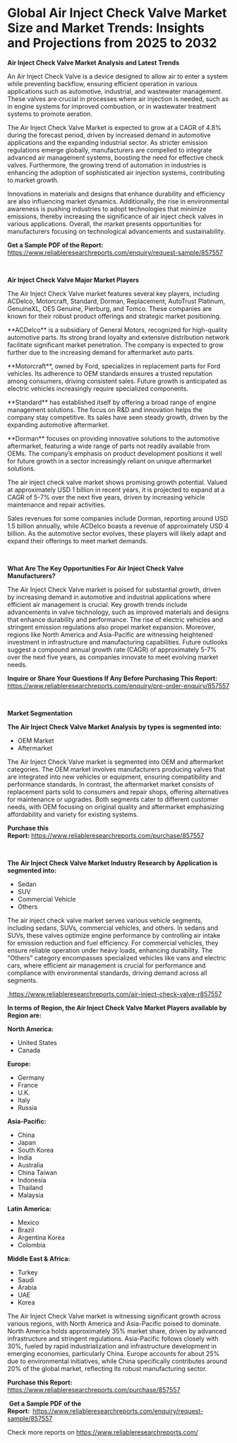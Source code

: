<p><h1>Global Air Inject Check Valve Market Size and Market Trends: Insights and Projections from 2025 to 2032</h1></p><p><strong>Air Inject Check Valve Market Analysis and Latest Trends</strong></p>
<p><p>An Air Inject Check Valve is a device designed to allow air to enter a system while preventing backflow, ensuring efficient operation in various applications such as automotive, industrial, and wastewater management. These valves are crucial in processes where air injection is needed, such as in engine systems for improved combustion, or in wastewater treatment systems to promote aeration.</p><p>The Air Inject Check Valve Market is expected to grow at a CAGR of 4.8% during the forecast period, driven by increased demand in automotive applications and the expanding industrial sector. As stricter emission regulations emerge globally, manufacturers are compelled to integrate advanced air management systems, boosting the need for effective check valves. Furthermore, the growing trend of automation in industries is enhancing the adoption of sophisticated air injection systems, contributing to market growth. </p><p>Innovations in materials and designs that enhance durability and efficiency are also influencing market dynamics. Additionally, the rise in environmental awareness is pushing industries to adopt technologies that minimize emissions, thereby increasing the significance of air inject check valves in various applications. Overall, the market presents opportunities for manufacturers focusing on technological advancements and sustainability.</p></p>
<p><strong>Get a Sample PDF of the Report:&nbsp;</strong> <a href="https://www.reliableresearchreports.com/enquiry/request-sample/857557?utm_campaign=2957&utm_medium=2&utm_source=Github&utm_content=ia&utm_term=30032025&utm_id=air-inject-check-valve">https://www.reliableresearchreports.com/enquiry/request-sample/857557</a></p>
<p>&nbsp;</p>
<p><strong>Air Inject Check Valve Major Market Players</strong></p>
<p><p>The Air Inject Check Valve market features several key players, including ACDelco, Motorcraft, Standard, Dorman, Replacement, AutoTrust Platinum, GenuineXL, OES Genuine, Pierburg, and Tomco. These companies are known for their robust product offerings and strategic market positioning.</p><p>**ACDelco** is a subsidiary of General Motors, recognized for high-quality automotive parts. Its strong brand loyalty and extensive distribution network facilitate significant market penetration. The company is expected to grow further due to the increasing demand for aftermarket auto parts.</p><p>**Motorcraft**, owned by Ford, specializes in replacement parts for Ford vehicles. Its adherence to OEM standards ensures a trusted reputation among consumers, driving consistent sales. Future growth is anticipated as electric vehicles increasingly require specialized components.</p><p>**Standard** has established itself by offering a broad range of engine management solutions. The focus on R&D and innovation helps the company stay competitive. Its sales have seen steady growth, driven by the expanding automotive aftermarket.</p><p>**Dorman** focuses on providing innovative solutions to the automotive aftermarket, featuring a wide range of parts not readily available from OEMs. The company’s emphasis on product development positions it well for future growth in a sector increasingly reliant on unique aftermarket solutions.</p><p>The air inject check valve market shows promising growth potential. Valued at approximately USD 1 billion in recent years, it is projected to expand at a CAGR of 5-7% over the next five years, driven by increasing vehicle maintenance and repair activities.</p><p>Sales revenues for some companies include Dorman, reporting around USD 1.5 billion annually, while ACDelco boasts a revenue of approximately USD 4 billion. As the automotive sector evolves, these players will likely adapt and expand their offerings to meet market demands.</p></p>
<p>&nbsp;</p>
<p><strong>What Are The Key Opportunities For Air Inject Check Valve Manufacturers?</strong></p>
<p><p>The Air Inject Check Valve market is poised for substantial growth, driven by increasing demand in automotive and industrial applications where efficient air management is crucial. Key growth trends include advancements in valve technology, such as improved materials and designs that enhance durability and performance. The rise of electric vehicles and stringent emission regulations also propel market expansion. Moreover, regions like North America and Asia-Pacific are witnessing heightened investment in infrastructure and manufacturing capabilities. Future outlooks suggest a compound annual growth rate (CAGR) of approximately 5-7% over the next five years, as companies innovate to meet evolving market needs.</p></p>
<p><strong>Inquire or Share Your Questions If Any Before Purchasing This Report:</strong> <a href="https://www.reliableresearchreports.com/enquiry/pre-order-enquiry/857557?utm_campaign=2957&utm_medium=2&utm_source=Github&utm_content=ia&utm_term=30032025&utm_id=air-inject-check-valve">https://www.reliableresearchreports.com/enquiry/pre-order-enquiry/857557</a></p>
<p>&nbsp;</p>
<p><strong>Market Segmentation</strong></p>
<p><strong>The Air Inject Check Valve Market Analysis by types is segmented into:</strong></p>
<p><ul><li>OEM Market</li><li>Aftermarket</li></ul></p>
<p><p>The Air Inject Check Valve market is segmented into OEM and aftermarket categories. The OEM market involves manufacturers producing valves that are integrated into new vehicles or equipment, ensuring compatibility and performance standards. In contrast, the aftermarket market consists of replacement parts sold to consumers and repair shops, offering alternatives for maintenance or upgrades. Both segments cater to different customer needs, with OEM focusing on original quality and aftermarket emphasizing affordability and variety for existing systems.</p></p>
<p><strong>Purchase this Report:&nbsp;</strong><a href="https://www.reliableresearchreports.com/purchase/857557?utm_campaign=2957&utm_medium=2&utm_source=Github&utm_content=ia&utm_term=30032025&utm_id=air-inject-check-valve">https://www.reliableresearchreports.com/purchase/857557</a></p>
<p>&nbsp;</p>
<p><strong>The Air Inject Check Valve Market Industry Research by Application is segmented into:</strong></p>
<p><ul><li>Sedan</li><li>SUV</li><li>Commercial Vehicle</li><li>Others</li></ul></p>
<p><p>The air inject check valve market serves various vehicle segments, including sedans, SUVs, commercial vehicles, and others. In sedans and SUVs, these valves optimize engine performance by controlling air intake for emission reduction and fuel efficiency. For commercial vehicles, they ensure reliable operation under heavy loads, enhancing durability. The "Others" category encompasses specialized vehicles like vans and electric cars, where efficient air management is crucial for performance and compliance with environmental standards, driving demand across all segments.</p></p>
<p><a href="https://www.reliableresearchreports.com/air-inject-check-valve-r857557?utm_campaign=2957&utm_medium=2&utm_source=Github&utm_content=ia&utm_term=30032025&utm_id=air-inject-check-valve">&nbsp;https://www.reliableresearchreports.com/air-inject-check-valve-r857557</a></p>
<p><strong>In terms of Region, the Air Inject Check Valve Market Players available by Region are:</strong></p>
<p>
    <p> <strong> North America: </strong>
        <ul>
            <li>United States</li>
            <li>Canada</li>
        </ul>
        </p> 
    <p> <strong> Europe: </strong>
        <ul>
            <li>Germany</li>
            <li>France</li>
            <li>U.K.</li>
            <li>Italy</li>
            <li>Russia</li>
        </ul>
        </p> 
    <p> <strong> Asia-Pacific: </strong>
        <ul>
            <li>China</li>
            <li>Japan</li>
            <li>South Korea</li>
            <li>India</li>
            <li>Australia</li>
            <li>China Taiwan</li>
            <li>Indonesia</li>
            <li>Thailand</li>
            <li>Malaysia</li>
        </ul>
        </p> 
    <p> <strong> Latin America: </strong>
        <ul>
            <li>Mexico</li>
            <li>Brazil</li>
            <li>Argentina Korea</li>
            <li>Colombia</li>
        </ul>
        </p> 
    <p> <strong> Middle East & Africa: </strong>
        <ul>
            <li>Turkey</li>
            <li>Saudi</li>
            <li>Arabia</li>
            <li>UAE</li>
            <li>Korea</li>
        </ul>
    </p>
    </p>
<p><p>The Air Inject Check Valve market is witnessing significant growth across various regions, with North America and Asia-Pacific poised to dominate. North America holds approximately 35% market share, driven by advanced infrastructure and stringent regulations. Asia-Pacific follows closely with 30%, fueled by rapid industrialization and infrastructure development in emerging economies, particularly China. Europe accounts for about 25% due to environmental initiatives, while China specifically contributes around 20% of the global market, reflecting its robust manufacturing sector.</p></p>
<p><strong>Purchase this Report: </strong><a href="https://www.reliableresearchreports.com/purchase/857557?utm_campaign=2957&utm_medium=2&utm_source=Github&utm_content=ia&utm_term=30032025&utm_id=air-inject-check-valve">https://www.reliableresearchreports.com/purchase/857557</a></p>
<p>&nbsp;<strong>Get a Sample PDF of the Report:&nbsp;&nbsp;</strong><a href="https://www.reliableresearchreports.com/enquiry/request-sample/857557?utm_campaign=2957&utm_medium=2&utm_source=Github&utm_content=ia&utm_term=30032025&utm_id=air-inject-check-valve">https://www.reliableresearchreports.com/enquiry/request-sample/857557</a></p>
<p><strong></strong></p>
<p>Check more reports on <a href="https://www.reliableresearchreports.com/?utm_campaign=2957&utm_medium=2&utm_source=Github&utm_content=ia&utm_term=30032025&utm_id=air-inject-check-valve">https://www.reliableresearchreports.com/</a></p>